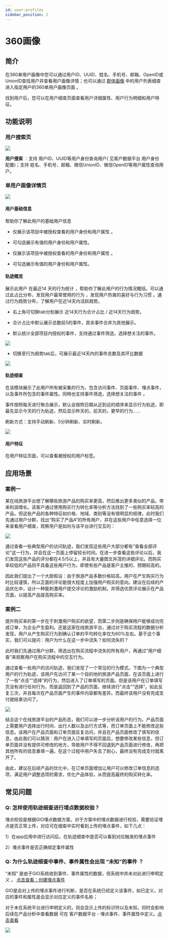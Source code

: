 ```yaml
---
id: user-profiles
sidebar_position: 2
---
```


# 360画像

## 简介[](#jian-jie)

在360单用户画像中您可以通过用户ID、UUID、姓名、手机号、邮箱、OpenID或UnionID查找用户并查看用户画像详情；也可以通过 [群体画像](../../product-manual/user-insights/sagment-profiles) 中的用户列表细查进入指定用户的360单用户画像页面 。

找到用户后，您可以在用户细查页面查看用户详细属性、用户行为明细和用户特征。


## 功能说明[](#gong-neng-shuo-ming)

### 用户搜索页[](#yong-hu-sou-suo-ye)

![](/img/assets-M2qbZInaXgdm8kkNosp-Mj7bPc9-j8u8IJ3TG39-Mj7eah6e5rV0G_vIGtr360%E7%94%BB%E5%83%8F-%E6%90%9C%E7%B4%A2%E9%A1%B5%E9%9D%A2.png)

**用户搜索** ：支持 用户ID、UUID等用户身份查询用户( 见客户数据平台 用户身份 配置)；支持 姓名、手机号、邮箱、微信UnionID、微信OpenID等用户属性查询用户。


### 单用户画像详情页[](#dan-yong-hu-hua-xiang-xiang-qing-ye)

![](/img/assets-M2qbZInaXgdm8kkNosp-Mj7ikVwIPCUrDkFkz8d-Mj7jCwaDmPBV2BOwAGw360%E7%94%BB%E5%83%8F-%E8%AF%A6%E6%83%85%E9%A1%B5%E9%9D%A2.png)


#### 用户基础信息[](#yong-hu-ji-chu-xin-xi)

帮助你了解此用户的基础用户信息

* 仅展示该项目中被授权查看的用户身份和用户属性 。
    
* 可勾选展示有值的用户身份和用户属性。
    
* 仅展示该项目中被授权查看的用户身份和用户属性 。
    
* 可勾选展示有值的用户身份和用户属性。
    

#### 轨迹概览[](#gui-ji-gai-lan)

展示此用户 在最近14 天的行为统计 ，帮助你了解此用户的行为情况概括。可以通过此占比分布，发现用户最常使用的行为 ，发现用户热衷的喜好与行为习惯 。通过行为趋势分布，了解用户在近14天内活跃趋势。

* 右上角可切换tab分别展示 近14天行为合计占比 / 近14天行为趋势。
    
* 合计占比中默认展示总数前5的事件，其余事件合并为其他展示。
    
* 默认统计全部项目内授权的事件，支持通过事件筛选，选择想关注的事件。
    

![](/img/assets-M2qbZInaXgdm8kkNosp-MRNO5So30J5zt7wPouI-MRNeUkQyqYB8c8SZ_an%E8%9E%A2%E5%B9%95%E6%88%AA%E5%9C%96%202021-01-19%20%E4%B8%8A%E5%8D%8811.20.59.png)

* 切换至行为趋势tab后，可展示最近14天内的事件总数及其环比数据
    
![](/img/assets-M2qbZInaXgdm8kkNosp-Mj7fyFyb9vRqsgoStLM-Mj7hzJ06ymUAIxbqy0M360%E7%94%BB%E5%83%8F-%E8%BD%A8%E8%BF%B9%E6%A6%82%E5%86%B5-%E8%A1%8C%E4%B8%BA%E8%B6%8B%E5%8A%BF.png)


#### 轨迹细查[](#gui-ji-xi-cha)

在该模块展示了此用户所有被采集的行为，包含访问事件、页面事件、埋点事件，以及事件所包含的事件属性。同時也支持事件筛选，选择想关注的事件 。

事件按照每天进行聚合展示，默认会按照日期从近到远的顺序来显示行为轨迹，即最先显示今天的行为轨迹，然后显示昨天的，前天的，更早的行为……

刷新方式：支持手动刷新、5分钟刷新、实时刷新。

![](/img/assets-M2qbZInaXgdm8kkNosp-MRNrqfzueyW6w2lCAXD-MRNtUvaQMqhhCrnrWJ3%E8%9E%A2%E5%B9%95%E6%88%AA%E5%9C%96%202021-01-19%20%E4%B8%8B%E5%8D%8812.26.20.png)


#### 用户特征[](#yong-hu-te-zheng)

在用户特征页面，可以查看被授权的用户标签。


## 应用场景[](#ying-yong-chang-jing)

### 案例一[](#an-li-yi)

某在线旅游平台想了解哪些旅游产品的购买率更高，然后推出更多类似的产品，带来利润增长。该客户通过使用购买行为转化率等分析方法找到了一些购买率较高的产品，但这些产品的各种特征如价格、地域、类别等没有很明显的规律。此时我们先通过用户分群，找出“购买了产品A”的所有用户，并在这些用户中任意选择一位来查看用户细查，观察用户是如何与该平台进行交互的：

![](/img/assets-M2qbZInaXgdm8kkNosp-Mj87WBXIbpqUh6LwYxK-Mj8Bv5JfWfKuVIxQedq360%E7%94%BB%E5%83%8F-%E8%BD%A8%E8%BF%B9%E7%BB%86%E6%9F%A5.png)

通过查看一些典型用户的访问轨迹，我们发现这些用户大部分都有“查看全部评论”这一行为，并会在这一页面上停留较长时间。在进一步查看这些评论以后，我们发现这些产品的评分都在4.5/5以上，并且有大量图文并茂的详细评论。而购买率较低的产品则不具备这些用户行为，即使有些产品是客户主推的、预期较高的。

因此我们提出了一个大胆假设：由于旅游产品多数价格较高，用户在产生购买行为时比较谨慎，所以正面的评论能很大程度上加强用户购买的意向。建议在后续的产品优化中，设计一种能刺激用户提交评论的激励机制，并筛选优质评论展示在产品页面，以提高产品提高购买率。


### 案例二[](#an-li-er)

提升购买率的第一步在于刺激用户购买的欲望，而第二步则是确保用户能够成功完成订单，为企业产生盈利。还是这家在线旅游平台，通过对于购买流程的数据分析发现，用户从产生购买行为到确认订单的平均转化率仅为60%左右。基于这个事实，我们可以提问：用户为什么在这一步中流失？如何流失的？

此时我们先通过用户分群，筛选出在购买流程中流失的所有用户，再通过“用户细查”来观察用户在购买流程中的交互行为。

通过查看一些用户的访问轨迹，我们发现了一个常见的行为模式。下图为一个典型用户的行为轨迹，该用户先访问了某一个目的地的旅游产品页面，在该页面上进行了一些“点击”“选择”的行为，然后进入了订单填写的页面。但是该用户在订单填写页没有进行任何行为，而是返回到了产品的页面，继续进行“点击”“选择”。如此反复三次，并且每次在产品页面产生的事件内容都有差异。而最终该用户没有完成支付就结束访问了。

![](/img/assets-M2qbZInaXgdm8kkNosp-Mj8cIfZwEyYgzfIUK1u-Mj8fc6KZNfaCE056p4i360%E7%94%BB%E5%83%8F-%E8%BD%A8%E8%BF%B9%E7%BB%86%E6%9F%A5-%E6%A1%88%E4%BE%8B.png)

结合这个在线旅游平台的产品形态，我们可以进一步分析该用户的行为。产品页面上需要用户选择出行时间、出行人数以及出行方式等，而订单页面上不能修改这些信息。该用户在产品页面和订单页面反复访问，并且在产品页面修改了填写的信息，由此我们可以猜测：用户在进入订单填写的页面后，想要修改某些信息，但订单页面并没有提供可修改的地方，导致用户不得不回退到产品页面进行修改，再把其他所有的信息重填一遍。在这个过程中用户失去了耐心，最终没有完成支付就离开了。

由此，建议在后续产品的优化中，在订单页面增加让用户可以修改订单信息的选项，满足用户调整选项的需求，优化产品体验，从而提高最终的购买转化率。


## 常见问题[](#chang-jian-wen-ti)

### **Q:** 怎样使用轨迹细查进行埋点数据校验？[](#q-zen-yang-shi-yong-gui-ji-xi-cha-jin-hang-mai-dian-shu-ju-xiao-yan)

埋点校验是根据GIO埋点数据方案，对于方案中的埋点数据进行校验，需要验证埋点是否正常上传，对应可在细查中实时看到上传的埋点事件，如下几点：

1）在app应用中进行访问后，在轨迹细查中是否可以看到对应触发的埋点事件

2）埋点事件是否正确绑定事件属性


### **Q:** 为什么轨迹细查中事件、事件属性会出现 “未知”的事件 ？[](#q-wei-shi-mo-gui-ji-xi-cha-zhong-shi-jian-shi-jian-shu-xing-hui-chu-xian-wei-zhi-de-shi-jian)

“未知” 是由于GIO系统收到事件、事件属性的数据，但系统中并未对此进行申明定义 。 [点击查看：创建埋点事件](../../product-manual/customer-data-platform/event-management/custom-events#新增创建)​

GIO是会对上传的埋点事件进行判断，是否在系统已经定义该事件，如已定义，对应的事件和属性是会显示对应定义的事件名称；

对于未在系统平台进行申明定义的，则会显示上传的标识符以及未知，同时会影响后续在产品分析中查看数据 可在 客户数据平台 - 埋点事件、事件属性中定义。[点击查看](../../product-manual/customer-data-platform/event-management/custom-events#新增创建)​

![](/img/assets-M2qbZInaXgdm8kkNosp-MRNrqfzueyW6w2lCAXD-MRNsejdhOMPfs9YjnFS%E8%9E%A2%E5%B9%95%E6%88%AA%E5%9C%96%202021-01-19%20%E4%B8%8B%E5%8D%8812.23.55.png)
